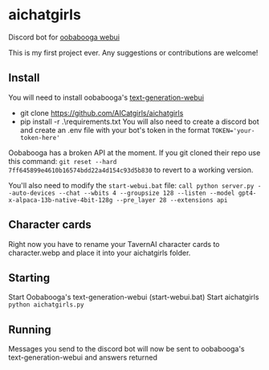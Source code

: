 # aichatgirls
Discord bot for [oobabooga webui](https://github.com/oobabooga/text-generation-webui)

This is my first project ever. Any suggestions or contributions are welcome!

## Install
You will need to install oobabooga's [text-generation-webui](https://github.com/oobabooga/text-generation-webui)
 - git clone https://github.com/AICatgirls/aichatgirls
 - pip install -r .\requirements.txt
 You will also need to create a discord bot and create an .env file with your bot's token in the format `TOKEN='your-token-here'`
 
Oobabooga has a broken API at the moment. If you git cloned their repo use this command: `git reset --hard 7ff645899e4610b16574bdd22a4d154c93d5b830` to revert to a working version.

You'll also need to modify the `start-webui.bat` file: `call python server.py --auto-devices --chat --wbits 4 --groupsize 128 --listen --model gpt4-x-alpaca-13b-native-4bit-128g --pre_layer 28 --extensions api`
 
##  Character cards
Right now you have to rename your TavernAI character cards to character.webp and place it into your aichatgirls folder.

## Starting
Start Oobabooga's text-generation-webui (start-webui.bat)
Start aichatgirls `python aichatgirls.py`

## Running
Messages you send to the discord bot will now be sent to oobabooga's text-generation-webui and answers returned
